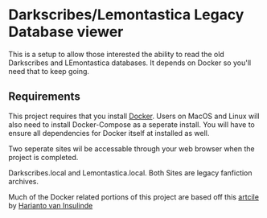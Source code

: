 # Darkscribes/Lemontastica Legacy Database viewer 

This is a setup to allow those interested the ability to read the old Darkscribes and LEmontastica databases. It depends on Docker so you'll need that to keep going.

## Requirements

This project requires that you install [Docker](https://www.docker.com/). Users on MacOS and Linux will also need to install Docker-Compose as a seperate install. You will have to ensure all dependencies for Docker itself at installed as well. 

Two seperate sites wil be accessable through your web browser when the project is completed. 

Darkscribes.local and Lemontastica.local. Both Sites are legacy fanfiction archives.

Much of the Docker related portions of this project are based off this [artcile](https://blog.sylo.space/guide-to-install-nginx-php-mariadb-phpmyadmin-in-docker/) by [Harianto van Insulinde](https://blog.sylo.space/author/harianto/)
